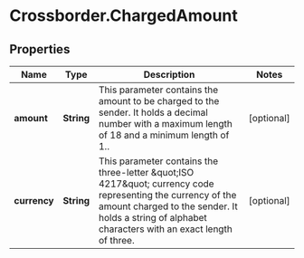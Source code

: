 # Crossborder.ChargedAmount

## Properties

Name | Type | Description | Notes
------------ | ------------- | ------------- | -------------
**amount** | **String** | This parameter contains the amount to be charged to the sender.  It holds a decimal number with a maximum length of 18 and a minimum length of 1.. | [optional] 
**currency** | **String** | This parameter contains the three-letter \&quot;ISO 4217\&quot; currency code representing the currency of the amount charged to the sender.  It holds a string of alphabet characters with an exact length of three. | [optional] 



